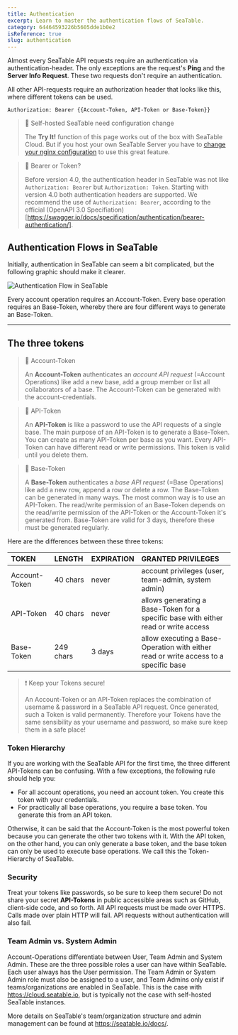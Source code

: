 ```yaml
---
title: Authentication
excerpt: Learn to master the authentication flows of SeaTable.
category: 64464593226b5605dde1b0e2
isReference: true
slug: authentication
---
```


<style>
.markdown-body {
	--markdown-title-marginTop: 2em;
}
</style>

Almost every SeaTable API requests require an authentication via authentication-header. The only exceptions are the request's **Ping** and the **Server Info Request**. These two requests don't require an authentication.

All other API-requests require an authorization header that looks like this, where different tokens can be used.

`Authorization: Bearer {{Account-Token, API-Token or Base-Token}}`

> 🚧 Self-hosted SeaTable need configuration change
> 
> The **Try It!** function of this page works out of the box with SeaTable Cloud. But if you host your own SeaTable Server you have to [change your nginx configuration](/reference/requirement-self-hosted) to use this great feature. 

> 📘 Bearer or Token?
> 
> Before version 4.0, the authentication header in SeaTable was not like `Authorization: Bearer` but `Authorization: Token`. Starting with version 4.0 both authentication headers are supported. We recommend the use of `Authorization: Bearer`, according to the official (OpenAPI 3.0 Specifiation)[https://swagger.io/docs/specification/authentication/bearer-authentication/].

## Authentication Flows in SeaTable

Initially, authentication in SeaTable can seem a bit complicated, but the following graphic should make it clearer.

![Authentication Flow in SeaTable](https://seatable.io/wp-content/uploads/2023/03/authentication-flow-in-seatable2.png)

Every account operation requires an Account-Token. Every base operation requires an Base-Token, whereby there are four different ways to generate an Base-Token.

***

## The three tokens

> 📘 Account-Token
>
> An **Account-Token** authenticates an _account API request_ (=Account Operations) like add a new base, add a group member or list all collaborators of a base. The Account-Token can be generated with the account-credentials.

> 📘 API-Token
>
> An **API-Token** is like a password to use the API requests of a single base. The main purpose of an API-Token is to generate a Base-Token.
> You can create as many API-Token per base as you want. Every API-Token can have different read or write permissions. This token is valid until you delete them.

> 📘 Base-Token
>
> A **Base-Token** authenticates a _base API request_ (=Base Operations) like add a new row, append a row or delete a row. The Base-Token can be generated in many ways. The most common way is to use an API-Token.
> The read/write permission of an Base-Token depends on the read/write permission of the API-Token or the Account-Token it's generated from. Base-Token are valid for 3 days, therefore these must be generated regularly.

Here are the differences between these three tokens:

| TOKEN         | LENGTH    | EXPIRATION | GRANTED PRIVILEGES                                                                   |
| :------------ | :-------- | :--------- | :----------------------------------------------------------------------------------- |
| Account-Token | 40 chars  | never      | account privileges (user, team-admin, system admin)                                  |
| API-Token     | 40 chars  | never      | allows generating a Base-Token for a specific base with either read or write access  |
| Base-Token    | 249 chars | 3 days     | allow executing a Base-Operation with either read or write access to a specific base |

> ❗ Keep your Tokens secure!
> 
> An Account-Token or an API-Token replaces the combination of username & password in a SeaTable API request. Once generated, such a Token is valid permanently. 
> Therefore your Tokens have the same sensibility as your username and password, so make sure keep them in a safe place!

### Token Hierarchy

If you are working with the SeaTable API for the first time, the three different API-Tokens can be confusing. With a few exceptions, the following rule should help you:

- For all account operations, you need an account token. You create this token with your credentials.
- For practically all base operations, you require a base token. You generate this from an API token.

Otherwise, it can be said that the Account-Token is the most powerful token because you can generate the other two tokens with it. With the API token, on the other hand, you can only generate a base token, and the base token can only be used to execute base operations. We call this the Token-Hierarchy of SeaTable.

### Security

Treat your tokens like passwords, so be sure to keep them secure! Do not share your secret **API-Tokens** in public accessible areas such as GitHub, client-side code, and so forth. All API requests must be made over HTTPS. Calls made over plain HTTP will fail. API requests without authentication will also fail.

### Team Admin vs. System Admin

Account-Operations differentiate between User, Team Admin and System Admin. These are the three possible roles a user can have within SeaTable. Each user always has the User permission. The Team Admin or System Admin role must also be assigned to a user, and Team Admins only exist if teams/organizations are enabled in SeaTable. This is the case with <https://cloud.seatable.io>, but is typically not the case with self-hosted SeaTable instances.

More details on SeaTable's team/organization structure and admin management can be found at <https://seatable.io/docs/>.
